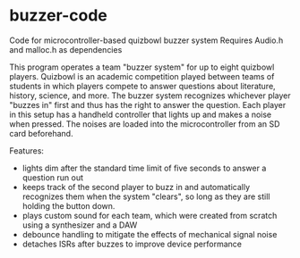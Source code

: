 # buzzer-code
Code for microcontroller-based quizbowl buzzer system
Requires Audio.h and malloc.h as dependencies

This program operates a team "buzzer system" for up to eight quizbowl players. Quizbowl is an academic competition played between teams of students in which players compete to answer questions about literature, history, science, and more. The buzzer system recognizes whichever player "buzzes in" first and thus has the right to answer the question. Each player in this setup has a handheld controller that lights up and makes a noise when pressed. The noises are loaded into the microcontroller from an SD card beforehand.

Features:
- lights dim after the standard time limit of five seconds to answer a question run out
- keeps track of the second player to buzz in and automatically recognizes them when the system "clears", so long as they are still holding the button down.
- plays custom sound for each team, which were created from scratch using a synthesizer and a DAW
- debounce handling to mitigate the effects of mechanical signal noise
- detaches ISRs after buzzes to improve device performance
